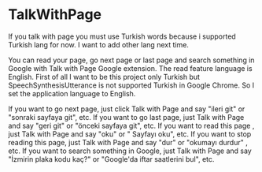 # TalkWithPage

If you talk with page you must use Turkish words because i supported Turkish lang for now. 
I want to add other lang next time.

You can read your page, go next page or last page and search something in Google with Talk with Page Google extension.
The read feature language is English. 
First of all I want to be this project only Turkish but SpeechSynthesisUtterance is not supported Turkish in Google Chrome.
So I set the application language to English.

If you want to go next page, just click Talk with Page and say "ileri git" or "sonraki sayfaya git", etc.
If you want to go last page, just Talk with Page and say "geri git" or "önceki sayfaya git", etc.
If you want to read this page , just Talk with Page and say "oku" or " Sayfayı oku", etc.
If you want to stop reading this page, just Talk with Page and say "dur" or "okumayı durdur" , etc.
If you want to search something in Google, just Talk with Page and say "İzmirin plaka kodu kaç?" or "Google'da iftar saatlerini bul", etc.
